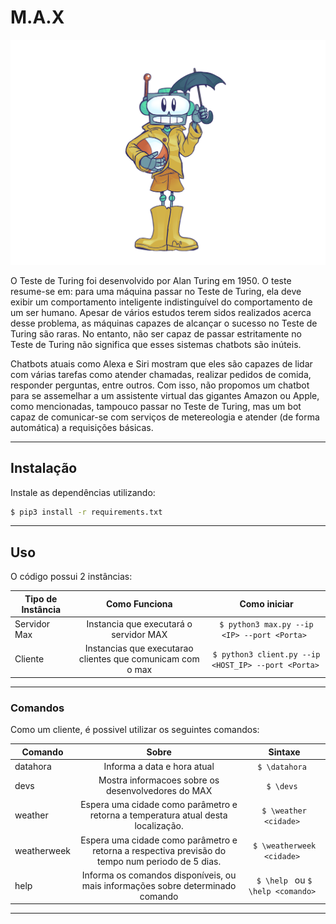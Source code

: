 # M.A.X

![MAX](images/max.png)

O Teste de Turing foi desenvolvido por Alan Turing em 1950. O teste resume-se em: para uma máquina passar no
Teste de Turing, ela deve exibir um comportamento inteligente indistinguível do comportamento de um ser humano.
Apesar de vários estudos terem sidos realizados acerca desse problema, as máquinas capazes de alcançar o sucesso no
Teste de Turing são raras. No entanto, não ser capaz de passar estritamente no Teste de Turing não significa que esses
sistemas chatbots são inúteis.

Chatbots atuais como Alexa e Siri mostram que eles são capazes de lidar com várias tarefas como atender chamadas,
realizar pedidos de comida, responder perguntas, entre outros. Com isso, não propomos um chatbot para se assemelhar a
um assistente virtual das gigantes Amazon ou Apple, como mencionadas, tampouco passar no Teste de Turing,
mas um bot capaz de comunicar-se com serviços de metereologia e atender (de forma automática) a requisições básicas.

---
## Instalação

Instale as dependências utilizando:

```bash
$ pip3 install -r requirements.txt
```

---
## Uso

O código possui 2 instâncias:

| Tipo de Instância       | Como Funciona   | Como iniciar  |
| ------------- |:-------------:| :-----:|
| Servidor Max      | Instancia que executará o servidor MAX | ```$ python3 max.py --ip <IP> --port <Porta> ``` |
| Cliente      | Instancias que executarao clientes que comunicam com o max      |   ```$ python3 client.py --ip <HOST_IP> --port <Porta> ``` |

---
### Comandos

Como um cliente, é possivel utilizar os seguintes comandos:

| Comando        | Sobre   | Sintaxe  |
| ------------- |:-------------:| :-----:|
| datahora     | Informa a data e hora atual | ```$ \datahora ``` |
| devs     | Mostra informacoes sobre os desenvolvedores do MAX | ```$ \devs ``` |
| weather     | Espera uma cidade como parâmetro e retorna a temperatura atual desta localização. | ```$ \weather <cidade> ``` |
| weatherweek     | Espera uma cidade como parâmetro e retorna a respectiva previsão do tempo num periodo de 5 dias. | ```$ \weatherweek <cidade> ``` |
| help     | Informa os comandos disponíveis, ou mais informações sobre determinado comando | ```$ \help ``` ou ```$ \help <comando> ``` |

---

